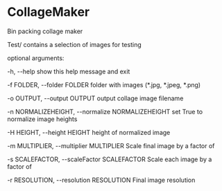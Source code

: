 # CollageMaker
Bin packing collage maker

Test/ contains a selection of images for testing

optional arguments:

  -h, --help            show this help message and exit
  
  -f FOLDER, --folder FOLDER
                        folder with images (*.jpg, *.jpeg, *.png)
                        
  -o OUTPUT, --output OUTPUT
                        output collage image filename
                        
  -n NORMALIZEHEIGHT, --normalize NORMALIZEHEIGHT
                        set True to normalize image heights
                        
  -H HEIGHT, --height HEIGHT
                        height of normalized image
                        
  -m MULTIPLIER, --multiplier MULTIPLIER
                        Scale final image by a factor of
                        
  -s SCALEFACTOR, --scaleFactor SCALEFACTOR
                        Scale each image by a factor of
                        
  -r RESOLUTION, --resolution RESOLUTION
                        Final image resolution
